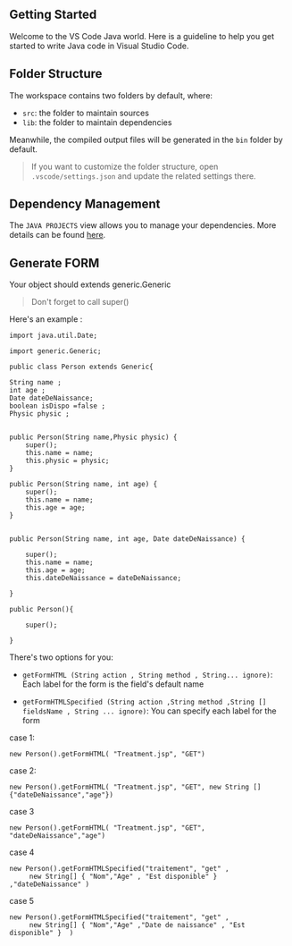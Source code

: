## Getting Started

Welcome to the VS Code Java world. Here is a guideline to help you get started to write Java code in Visual Studio Code.

## Folder Structure

The workspace contains two folders by default, where:

- `src`: the folder to maintain sources
- `lib`: the folder to maintain dependencies

Meanwhile, the compiled output files will be generated in the `bin` folder by default.

> If you want to customize the folder structure, open `.vscode/settings.json` and update the related settings there.

## Dependency Management

The `JAVA PROJECTS` view allows you to manage your dependencies. More details can be found [here](https://github.com/microsoft/vscode-java-dependency#manage-dependencies).


## Generate FORM

Your object should extends generic.Generic

> Don't forget to call super()

Here's an example :

    import java.util.Date;

    import generic.Generic;

    public class Person extends Generic{
    
    String name ;
    int age ;
    Date dateDeNaissance;
    boolean isDispo =false ;
    Physic physic ;


    public Person(String name,Physic physic) {
        super();
        this.name = name;
        this.physic = physic;
    }

    public Person(String name, int age) {
        super();
        this.name = name;
        this.age = age;
    }


    public Person(String name, int age, Date dateDeNaissance) {
     
        super();
        this.name = name;
        this.age = age;
        this.dateDeNaissance = dateDeNaissance;

    }

    public Person(){

        super();

    }

There's two options for you:

- `getFormHTML (String action , String method , String... ignore)`:
    Each label for the form is the field's default name

- `getFormHTMLSpecified (String action ,String method ,String [] fieldsName , String ... ignore)`: 
    You can specify each label for the form



case 1:

    new Person().getFormHTML( "Treatment.jsp", "GET")

case 2:

    new Person().getFormHTML( "Treatment.jsp", "GET", new String []{"dateDeNaissance","age"})

case 3

    new Person().getFormHTML( "Treatment.jsp", "GET", "dateDeNaissance","age")

case 4

    new Person().getFormHTMLSpecified("traitement", "get" , 
         new String[] { "Nom","Age" , "Est disponible" } ,"dateDeNaissance" )

case 5

    new Person().getFormHTMLSpecified("traitement", "get" , 
         new String[] { "Nom","Age" ,"Date de naissance" , "Est disponible" }  )